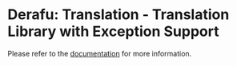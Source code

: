 # Derafu: Translation - Translation Library with Exception Support

Please refer to the [documentation](https://www.derafu.dev/docs/core/translation) for more information.
